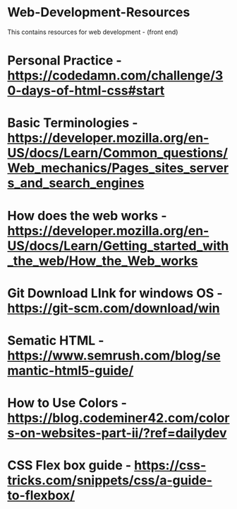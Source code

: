 # Web-Development-Resources
This contains resources for web development - (front end)

# Personal Practice  - https://codedamn.com/challenge/30-days-of-html-css#start
# Basic Terminologies - https://developer.mozilla.org/en-US/docs/Learn/Common_questions/Web_mechanics/Pages_sites_servers_and_search_engines
# How does the web works - https://developer.mozilla.org/en-US/docs/Learn/Getting_started_with_the_web/How_the_Web_works
# Git Download LInk for windows OS - https://git-scm.com/download/win
# Sematic HTML - https://www.semrush.com/blog/semantic-html5-guide/
# How to Use Colors - https://blog.codeminer42.com/colors-on-websites-part-ii/?ref=dailydev
# CSS Flex box guide - https://css-tricks.com/snippets/css/a-guide-to-flexbox/

